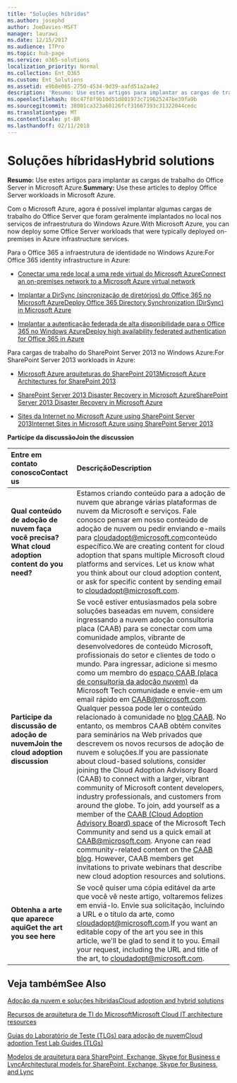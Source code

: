 ```yaml
---
title: "Soluções híbridas"
ms.author: josephd
author: JoeDavies-MSFT
manager: laurawi
ms.date: 12/15/2017
ms.audience: ITPro
ms.topic: hub-page
ms.service: o365-solutions
localization_priority: Normal
ms.collection: Ent_O365
ms.custom: Ent_Solutions
ms.assetid: e9b8e065-2750-4534-9d39-aafd51a2a4e2
description: 'Resumo: Use estes artigos para implantar as cargas de trabalho do Office Server in Microsoft Azure.'
ms.openlocfilehash: 0bc47f8f9b10d51d801973c719625247be39fa9b
ms.sourcegitcommit: 38001ca323a60126fcf31667393c31322044cedc
ms.translationtype: MT
ms.contentlocale: pt-BR
ms.lasthandoff: 02/11/2018
---
```

# <a name="hybrid-solutions"></a><span data-ttu-id="8b8d0-103">Soluções híbridas</span><span class="sxs-lookup"><span data-stu-id="8b8d0-103">Hybrid solutions</span></span>

 <span data-ttu-id="8b8d0-104">**Resumo:** Use estes artigos para implantar as cargas de trabalho do Office Server in Microsoft Azure.</span><span class="sxs-lookup"><span data-stu-id="8b8d0-104">**Summary:** Use these articles to deploy Office Server workloads in Microsoft Azure.</span></span>
  
<span data-ttu-id="8b8d0-105">Com o Microsoft Azure, agora é possível implantar algumas cargas de trabalho do Office Server que foram geralmente implantados no local nos serviços de infraestrutura do Windows Azure.</span><span class="sxs-lookup"><span data-stu-id="8b8d0-105">With Microsoft Azure, you can now deploy some Office Server workloads that were typically deployed on-premises in Azure infrastructure services.</span></span>
  
<span data-ttu-id="8b8d0-106">Para o Office 365 a infraestrutura de identidade no Windows Azure:</span><span class="sxs-lookup"><span data-stu-id="8b8d0-106">For Office 365 identity infrastructure in Azure:</span></span>
  
- [<span data-ttu-id="8b8d0-107">Conectar uma rede local a uma rede virtual do Microsoft Azure</span><span class="sxs-lookup"><span data-stu-id="8b8d0-107">Connect an on-premises network to a Microsoft Azure virtual network</span></span>](connect-an-on-premises-network-to-a-microsoft-azure-virtual-network.md)
    
- [<span data-ttu-id="8b8d0-108">Implantar a DirSync (sincronização de diretórios) do Office 365 no Microsoft Azure</span><span class="sxs-lookup"><span data-stu-id="8b8d0-108">Deploy Office 365 Directory Synchronization (DirSync) in Microsoft Azure</span></span>](deploy-office-365-directory-synchronization-dirsync-in-microsoft-azure.md)
    
- [<span data-ttu-id="8b8d0-109">Implantar a autenticação federada de alta disponibilidade para o Office 365 no Windows Azure</span><span class="sxs-lookup"><span data-stu-id="8b8d0-109">Deploy high availability federated authentication for Office 365 in Azure</span></span>](deploy-high-availability-federated-authentication-for-office-365-in-azure.md)
    
<span data-ttu-id="8b8d0-110">Para cargas de trabalho do SharePoint Server 2013 no Windows Azure:</span><span class="sxs-lookup"><span data-stu-id="8b8d0-110">For SharePoint Server 2013 workloads in Azure:</span></span>
  
- [<span data-ttu-id="8b8d0-111">Microsoft Azure arquiteturas do SharePoint 2013</span><span class="sxs-lookup"><span data-stu-id="8b8d0-111">Microsoft Azure Architectures for SharePoint 2013</span></span>](microsoft-azure-architectures-for-sharepoint-2013.md)
    
- [<span data-ttu-id="8b8d0-112">SharePoint Server 2013 Disaster Recovery in Microsoft Azure</span><span class="sxs-lookup"><span data-stu-id="8b8d0-112">SharePoint Server 2013 Disaster Recovery in Microsoft Azure</span></span>](sharepoint-server-2013-disaster-recovery-in-microsoft-azure.md)
    
- [<span data-ttu-id="8b8d0-113">Sites da Internet no Microsoft Azure using SharePoint Server 2013</span><span class="sxs-lookup"><span data-stu-id="8b8d0-113">Internet Sites in Microsoft Azure using SharePoint Server 2013</span></span>](internet-sites-in-microsoft-azure-using-sharepoint-server-2013.md)
  
    
<span data-ttu-id="8b8d0-114">**Participe da discussão**</span><span class="sxs-lookup"><span data-stu-id="8b8d0-114">**Join the discussion**</span></span>

|<span data-ttu-id="8b8d0-115">**Entre em contato conosco**</span><span class="sxs-lookup"><span data-stu-id="8b8d0-115">**Contact us**</span></span>|<span data-ttu-id="8b8d0-116">**Descrição**</span><span class="sxs-lookup"><span data-stu-id="8b8d0-116">**Description**</span></span>|
|:-----|:-----|
|<span data-ttu-id="8b8d0-117">**Qual conteúdo de adoção de nuvem faça você precisa?**</span><span class="sxs-lookup"><span data-stu-id="8b8d0-117">**What cloud adoption content do you need?**</span></span> <br/> |<span data-ttu-id="8b8d0-p101">Estamos criando conteúdo para a adoção de nuvem que abrange várias plataformas de nuvem da Microsoft e serviços. Fale conosco pensar em nosso conteúdo de adoção de nuvem ou pedir enviando e-mails para [cloudadopt@microsoft.com](mailto:cloudadopt@microsoft.com?Subject=[Cloud%20Adoption%20Content%20Feedback]:%20)conteúdo específico.</span><span class="sxs-lookup"><span data-stu-id="8b8d0-p101">We are creating content for cloud adoption that spans multiple Microsoft cloud platforms and services. Let us know what you think about our cloud adoption content, or ask for specific content by sending email to [cloudadopt@microsoft.com](mailto:cloudadopt@microsoft.com?Subject=[Cloud%20Adoption%20Content%20Feedback]:%20).  </span></span><br/> |
|<span data-ttu-id="8b8d0-120">**Participe da discussão de adoção de nuvem**</span><span class="sxs-lookup"><span data-stu-id="8b8d0-120">**Join the cloud adoption discussion**</span></span> <br/> |<span data-ttu-id="8b8d0-p102">Se você estiver entusiasmados pela sobre soluções baseadas em nuvem, considere ingressando a nuvem adoção consultoria placa (CAAB) para se conectar com uma comunidade amplos, vibrante de desenvolvedores de conteúdo Microsoft, profissionais do setor e clientes de todo o mundo. Para ingressar, adicione si mesmo como um membro do [espaço CAAB (placa de consultoria da adoção nuvem)](https://aka.ms/caab) da Microsoft Tech comunidade e envie-em um email rápido em [CAAB@microsoft.com](mailto:caab@microsoft.com?Subject=I%20just%20joined%20the%20Cloud%20Adoption%20Advisory%20Board!). Qualquer pessoa pode ler o conteúdo relacionado à comunidade no [blog CAAB](https://blogs.technet.com/b/solutions_advisory_board/). No entanto, os membros CAAB obtém convites para seminários na Web privados que descrevem os novos recursos de adoção de nuvem e soluções.</span><span class="sxs-lookup"><span data-stu-id="8b8d0-p102">If you are passionate about cloud-based solutions, consider joining the Cloud Adoption Advisory Board (CAAB) to connect with a larger, vibrant community of Microsoft content developers, industry professionals, and customers from around the globe. To join, add yourself as a member of the [CAAB (Cloud Adoption Advisory Board) space](https://aka.ms/caab) of the Microsoft Tech Community and send us a quick email at [CAAB@microsoft.com](mailto:caab@microsoft.com?Subject=I%20just%20joined%20the%20Cloud%20Adoption%20Advisory%20Board!). Anyone can read community-related content on the [CAAB blog](https://blogs.technet.com/b/solutions_advisory_board/). However, CAAB members get invitations to private webinars that describe new cloud adoption resources and solutions.  </span></span><br/> |
|<span data-ttu-id="8b8d0-124">**Obtenha a arte que aparece aqui**</span><span class="sxs-lookup"><span data-stu-id="8b8d0-124">**Get the art you see here**</span></span> <br/> |<span data-ttu-id="8b8d0-p103">Se você quiser uma cópia editável da arte que você vê neste artigo, voltaremos felizes em enviá-lo. Envie sua solicitação, incluindo a URL e o título da arte, como [cloudadopt@microsoft.com](mailto:cloudadopt@microsoft.com?subject=[Art%20Request]:%20).</span><span class="sxs-lookup"><span data-stu-id="8b8d0-p103">If you want an editable copy of the art you see in this article, we'll be glad to send it to you. Email your request, including the URL and title of the art, to [cloudadopt@microsoft.com](mailto:cloudadopt@microsoft.com?subject=[Art%20Request]:%20).  </span></span><br/> |
   
## <a name="see-also"></a><span data-ttu-id="8b8d0-127">Veja também</span><span class="sxs-lookup"><span data-stu-id="8b8d0-127">See Also</span></span>

[<span data-ttu-id="8b8d0-128">Adoção da nuvem e soluções híbridas</span><span class="sxs-lookup"><span data-stu-id="8b8d0-128">Cloud adoption and hybrid solutions</span></span>](cloud-adoption-and-hybrid-solutions.md)
  
[<span data-ttu-id="8b8d0-129">Recursos de arquitetura de TI do Microsoft</span><span class="sxs-lookup"><span data-stu-id="8b8d0-129">Microsoft Cloud IT architecture resources</span></span>](microsoft-cloud-it-architecture-resources.md)
  
[<span data-ttu-id="8b8d0-130">Guias do Laboratório de Teste (TLGs) para adoção de nuvem</span><span class="sxs-lookup"><span data-stu-id="8b8d0-130">Cloud adoption Test Lab Guides (TLGs)</span></span>](cloud-adoption-test-lab-guides-tlgs.md)
  
[<span data-ttu-id="8b8d0-131">Modelos de arquitetura para SharePoint, Exchange, Skype for Business e Lync</span><span class="sxs-lookup"><span data-stu-id="8b8d0-131">Architectural models for SharePoint, Exchange, Skype for Business, and Lync</span></span>](architectural-models-for-sharepoint-exchange-skype-for-business-and-lync.md)


